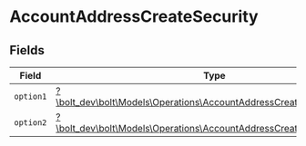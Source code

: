 # AccountAddressCreateSecurity


## Fields

| Field                                                                                                                                   | Type                                                                                                                                    | Required                                                                                                                                | Description                                                                                                                             |
| --------------------------------------------------------------------------------------------------------------------------------------- | --------------------------------------------------------------------------------------------------------------------------------------- | --------------------------------------------------------------------------------------------------------------------------------------- | --------------------------------------------------------------------------------------------------------------------------------------- |
| `option1`                                                                                                                               | [?\bolt_dev\bolt\Models\Operations\AccountAddressCreateSecurityOption1](../../models/operations/AccountAddressCreateSecurityOption1.md) | :heavy_minus_sign:                                                                                                                      | N/A                                                                                                                                     |
| `option2`                                                                                                                               | [?\bolt_dev\bolt\Models\Operations\AccountAddressCreateSecurityOption2](../../models/operations/AccountAddressCreateSecurityOption2.md) | :heavy_minus_sign:                                                                                                                      | N/A                                                                                                                                     |